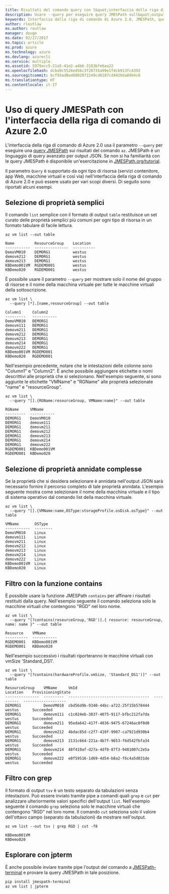 ```yaml
---
title: Risultati del comando query con l&quot;interfaccia della riga di comando di Azure 2.0
description: Usare --query per eseguire query JMESPath sull&quot;output dei comandi dell&quot;interfaccia della riga di comando di Azure 2.0.
keywords: Interfaccia della riga di comando di Azure 2.0, JMESPath, query, Linux, Mac, Windows, OS X
author: rloutlaw
ms.author: routlaw
manager: douge
ms.date: 02/27/2017
ms.topic: article
ms.prod: azure
ms.technology: azure
ms.devlang: azurecli
ms.service: multiple
ms.assetid: 5979acc5-21a5-41e2-a4b6-3183bfe6aa22
ms.openlocfilehash: dcba9c5526ed56c3f20735a99e1fdcb913fc4392
ms.sourcegitcommit: bcf93ad8ed8802072249cd8187cd4420da89b4c6
ms.translationtype: HT
ms.contentlocale: it-IT
---
```

# <a name="using-jmespath-queries-with-azure-cli-20"></a>Uso di query JMESPath con l'interfaccia della riga di comando di Azure 2.0

L'interfaccia della riga di comando di Azure 2.0 usa il parametro `--query` per eseguire una [query JMESPath](http://jmespath.org) sui risultati del comando `az`. JMESPath è un linguaggio di query avanzato per output JSON.  Se non si ha familiarità con le query JMESPath è disponibile un'esercitazione in [JMESPath.org/tutorial](http:/JMESPath.org/tutorial.html).

Il parametro `Query` è supportato da ogni tipo di risorsa (servizi contenitore, app Web, macchine virtuali e così via) nell'interfaccia della riga di comando di Azure 2.0 e può essere usato per vari scopi diversi.  Di seguito sono riportati alcuni esempi.

## <a name="selecting-simple-properties"></a>Selezione di proprietà semplici

Il comando `list` semplice con il formato di output `table` restituisce un set curato delle proprietà semplici più comuni per ogni tipo di risorsa in un formato tabulare di facile lettura.

```azurecli
az vm list --out table
```

```
Name         ResourceGroup    Location
-----------  ---------------  ----------
DemoVM010    DEMORG1          westus
demovm212    DEMORG1          westus
demovm213    DEMORG1          westus
KBDemo001VM  RGDEMO001        westus
KBDemo020    RGDEMO001        westus
```

È possibile usare il parametro `--query` per mostrare solo il nome del gruppo di risorse e il nome della macchina virtuale per tutte le macchine virtuali della sottoscrizione.

```azurecli
az vm list \
  --query [*].[name,resourceGroup] --out table
```

```
Column1     Column2
---------   -----------
DemoVM010   DEMORG1
demovm111   DEMORG1
demovm211   DEMORG1
demovm212   DEMORG1
demovm213   DEMORG1
demovm214   DEMORG1
demovm222   DEMORG1
KBDemo001VM RGDEMO001
KBDemo020   RGDEMO001
```

Nell'esempio precedente, notare che le intestazioni delle colonne sono "Column1" e "Column2".  È anche possibile aggiungere etichette o nomi descrittivi alle proprietà che si selezionano.  Nell'esempio seguente, si sono aggiunte le etichette "VMName" e "RGName" alle proprietà selezionate "name" e "resourceGroup".


```azurecli
az vm list \
  --query "[].{RGName:resourceGroup, VMName:name}" --out table
```

```
RGName     VMName
---------  -----------
DEMORG1    DemoVM010
DEMORG1    demovm111
DEMORG1    demovm211
DEMORG1    demovm212
DEMORG1    demovm213
DEMORG1    demovm214
DEMORG1    demovm222
RGDEMO001  KBDemo001VM
RGDEMO001  KBDemo020
```

## <a name="selecting-complex-nested-properties"></a>Selezione di proprietà annidate complesse

Se la proprietà che si desidera selezionare è annidata nell'output JSON sarà necessario fornire il percorso completo di tale proprietà annidata. L'esempio seguente mostra come selezionare il nome della macchina virtuale e il tipo di sistema operativo dal comando list della macchina virtuale.

```azurecli
az vm list \
  --query "[].{VMName:name,OSType:storageProfile.osDisk.osType}" --out table
```

```
VMName       OSType
-----------  --------
DemoVM010    Linux
demovm111    Linux
demovm211    Linux
demovm212    Linux
demovm213    Linux
demovm214    Linux
demovm222    Linux
KBDemo001VM  Linux
KBDemo020    Linux
```

## <a name="filter-with-the-contains-function"></a>Filtro con la funzione contains

È possibile usare la funzione JMESPath `contains` per affinare i risultati restituiti dalla query.
Nell'esempio seguente il comando seleziona solo le macchine virtuali che contengono "RGD" nel loro nome.  

```azurecli
az vm list \
  --query "[?contains(resourceGroup,'RGD')].{ resource: resourceGroup, name: name }" --out table
```

```
Resource    VMName
----------  -----------
RGDEMO001   KBDemo001VM
RGDEMO001   KBDemo020
```

Nell'esempio successivo i risultati riporteranno le macchine virtuali con vmSize 'Standard_DS1'.

```azurecli
az vm list \
  --query "[?contains(hardwareProfile.vmSize, 'Standard_DS1')]" --out table
```

```
ResourceGroup    VMName     VmId                                  Location    ProvisioningState
---------------  ---------  ------------------------------------  ----------  -------------------
DEMORG1          DemoVM010  cbd56d9b-9340-44bc-a722-25f15b578444  westus      Succeeded
DEMORG1          demovm111  c1c024eb-3837-4075-9117-bfbc212fa7da  westus      Succeeded
DEMORG1          demovm211  95eda642-417f-4036-9475-67246ac0f0d0  westus      Succeeded
DEMORG1          demovm212  4bdac85d-c2f7-410f-9907-ca7921d930b4  westus      Succeeded
DEMORG1          demovm213  2131c664-221a-4b7f-9653-f6d542fbfa34  westus      Succeeded
DEMORG1          demovm214  48f419af-d27a-4df0-87f3-9481007c2e5a  westus      Succeeded
DEMORG1          demovm222  e0f59516-1d69-4d54-b8a2-f6c4a5d031de  westus      Succeeded
```

## <a name="filter-with-grep"></a>Filtro con grep

Il formato di output `tsv` è un testo separato da tabulazioni senza intestazioni. Può essere inviato tramite pipe a comandi quali `grep` e `cut` per analizzare ulteriormente valori specifici dell'output `list`. Nell'esempio seguente il comando `grep` seleziona solo le macchine virtuali che contengono "RGD" nel loro nome.  Il comando `cut` seleziona solo il valore dell'ottavo campo (separato da tabulazioni) da mostrare nell'output.

```azurecli
az vm list --out tsv | grep RGD | cut -f8
```

```
KBDemo001VM
KBDemo020
```

## <a name="explore-with-jpterm"></a>Esplorare con jpterm

È anche possibile inviare tramite pipe l'output del comando a [JMESPath-terminal](https://github.com/jmespath/jmespath.terminal) e provare la query JMESPath in tale posizione.

```bash
pip install jmespath-terminal
az vm list | jpterm
```


